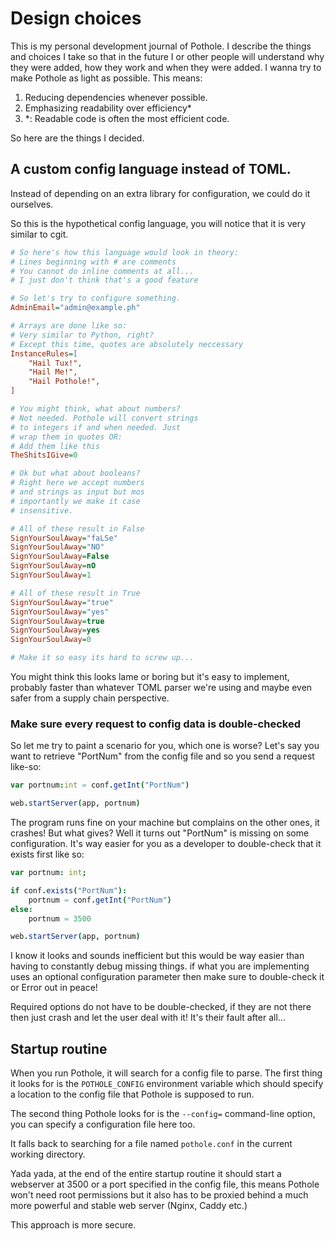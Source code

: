 # Design choices

This is my personal development journal of Pothole. I describe the things and choices I take so that in the future I or other people will understand why they were added, how they work and when they were added.
I wanna try to make Pothole as light as possible. This means:

1. Reducing dependencies whenever possible.
2. Emphasizing readability over efficiency*
3. *: Readable code is often the most efficient code.

So here are the things I decided.

## A custom config language instead of TOML.

Instead of depending on an extra library for configuration, we could do it ourselves.

So this is the hypothetical config language, you will notice that it is very similar to cgit.

```ini
# So here's how this language would look in theory:
# Lines beginning with # are comments
# You cannot do inline comments at all...
# I just don't think that's a good feature

# So let's try to configure something.
AdminEmail="admin@example.ph"

# Arrays are done like so:
# Very similar to Python, right?
# Except this time, quotes are absolutely neccessary
InstanceRules=[
	"Hail Tux!",
	"Hail Me!",
	"Hail Pothole!",
]

# You might think, what about numbers?
# Not needed. Pothole will convert strings
# to integers if and when needed. Just
# wrap them in quotes OR:
# Add them like this
TheShitsIGive=0

# Ok but what about booleans?
# Right here we accept numbers
# and strings as input but mos
# importantly we make it case
# insensitive.

# All of these result in False
SignYourSoulAway="faLSe"
SignYourSoulAway="NO"
SignYourSoulAway=False
SignYourSoulAway=nO
SignYourSoulAway=1

# All of these result in True
SignYourSoulAway="true"
SignYourSoulAway="yes"
SignYourSoulAway=true
SignYourSoulAway=yes
SignYourSoulAway=0

# Make it so easy its hard to screw up...
```

You might think this looks lame or boring but it's easy to implement, probably faster than whatever TOML parser we're using and maybe even safer from a supply chain perspective.

### Make sure every request to config data is double-checked

So let me try to paint a scenario for you, which one is worse? Let's say you want to retrieve "PortNum" from the config file and so you send a request like-so:

```nim
var portnum:int = conf.getInt("PortNum")

web.startServer(app, portnum)
```

The program runs fine on your machine but complains on the other ones, it crashes! But what gives? Well it turns out "PortNum" is missing on some configuration. It's way easier for you as a developer to double-check that it exists first like so:

```nim
var portnum: int;

if conf.exists("PortNum"):
    portnum = conf.getInt("PortNum")
else:
    portnum = 3500

web.startServer(app, portnum)
```

I know it looks and sounds inefficient but this would be way easier than having to constantly debug missing things. if what you are implementing uses an optional configuration parameter then make sure to double-check it or Error out in peace!

Required options do not have to be double-checked, if they are not there then just crash and let the user deal with it! It's their fault after all...

## Startup routine

When you run Pothole, it will search for a config file to parse. The first thing it looks for is the `POTHOLE_CONFIG` environment variable which should specify a location to the config file that Pothole is supposed to run.

The second thing Pothole looks for is the `--config=` command-line option, you can specify a configuration file here too.

It falls back to searching for a file named `pothole.conf` in the current working directory.

Yada yada, at the end of the entire startup routine it should start a webserver at 3500 or a port specified in the config file, this means Pothole won't need root permissions but it also has to be proxied behind a much more powerful and stable web server (Nginx, Caddy etc.)

This approach is more secure.
